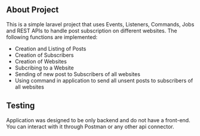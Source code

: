 
## About Project

This is a simple laravel project that uses Events, Listeners, Commands, Jobs and REST APIs to handle post subscription on different websites.
The following functions are implemented:

- Creation and Listing of Posts
- Creation of Subscribers 
- Creation of Websites
- Subcribing to a Website
- Sending of new post to Subscribers of all websites
- Using command in application to send all unsent posts to subscribers of all websites

## Testing
Application was designed to be only backend and do not have a front-end.
You can interact with it through Postman or any other api connector.
